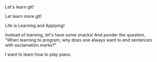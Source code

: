 
Let's learn git!

Let learn more git!

Life is Learning and Applying!

Instead of learning, let's have some snacks!
And ponder the question, "When learning to program, why does one always want to end sentences with exclamation marks?"

I want to learn how to play piano.

